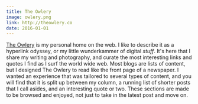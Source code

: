 ```yaml
---
title: The Owlery
image: owlery.png
link: http://theowlery.co
date: 2016-01-01
---
```


[The Owlery](http://theowlery.co) is my personal home on the web. I like to describe it as a hyperlink odyssey, or my little wunderkammer of digital *stuff*. It's here that I share my writing and photography, and curate the most interesting links and quotes I find as I surf the world wide web. Most blogs are lists of content, but I designed The Owlery to read like the front page of a newspaper. I wanted an experience that was tailored to several types of content, and you will find that it is split up between my column, a running list of shorter posts that I call asides, and an interesting quote or two. These sections are made to be browsed and enjoyed, not just to take in the latest post and move on.
